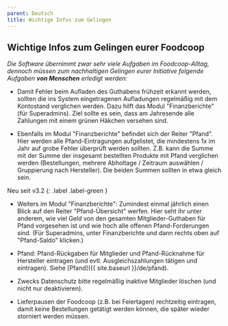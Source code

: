 ```yaml
---
parent: Deutsch
title: Wichtige Infos zum Gelingen
---
```


## Wichtige Infos zum Gelingen eurer Foodcoop

*Die Software übernimmt zwar sehr viele Aufgaben im Foodcoop-Alltag, dennoch müssen zum nachhaltigen Gelingen eurer Initiative folgende Aufgaben **von Menschen** erledigt werden:*

* Damit Fehler beim Aufladen des Guthabens frühzeit erkannt werden, sollten die ins System eingetragenen Aufladungen regelmäßig mit dem Kontostand verglichen werden. Dazu hilft das Modul "Finanzberichte" (für Superadmins). Ziel sollte es sein, dass am Jahresende alle Zahlungen mit einem grünen Häkchen versehen sind.

* Ebenfalls im Modul "Finanzberichte" befindet sich der Reiter "Pfand". Hier werden alle Pfand-Eintragungen aufgelistet, die mindestens 1x im Jahr auf grobe Fehler überprüft werden sollten. Z.B. kann die Summe mit der Summe der insgesamt bestellten Produkte mit Pfand verglichen werden (Bestellungen, mehrere Abholtage / Zeitraum auswählen / Gruppierung nach Hersteller). Die beiden Summen sollten in etwa gleich sein.

Neu seit v3.2
{: .label .label-green }

* Weiters im Modul "Finanzberichte": Zumindest einmal jährlich einen Blick auf den Reiter "Pfand-Übersicht" werfen. Hier seht ihr unter anderem, wie viel Geld von den gesamten Mitglieder-Guthaben für Pfand vorgesehen ist und wie hoch alle offenen Pfand-Forderungen sind. (Für Superadmins, unter Finanzberichte und dann rechts oben auf "Pfand-Saldo" klicken.)

* Pfand: Pfand-Rückgaben für Mitglieder und Pfand-Rücknahme für Hersteller eintragen (und evtl. Ausgleichszahlungen tätigen und eintragen). Siehe [Pfand]({{ site.baseurl }}/de/pfand).

* Zwecks Datenschutz bitte regelmäßig inaktive Mitglieder löschen (und nicht nur deaktivieren).

* Lieferpausen der Foodcoop (z.B. bei Feiertagen) rechtzeitig eintragen, damit keine Bestellungen getätigt werden können, die später wieder storniert werden müssen.